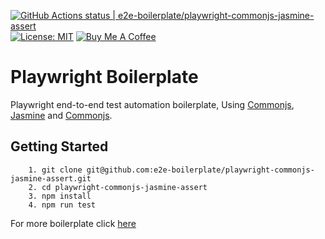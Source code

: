 [![GitHub Actions status | e2e-boilerplate/playwright-commonjs-jasmine-assert](https://github.com/e2e-boilerplate/playwright-commonjs-jasmine-assert/workflows/playwright-commonjs-jasmine-assert/badge.svg)](https://github.com/e2e-boilerplate/playwright-commonjs-jasmine-assert/actions?workflow=playwright-commonjs-jasmine-assert) [![License: MIT](https://img.shields.io/badge/License-MIT-yellow.svg)](https://opensource.org/licenses/MIT) [![Buy Me A Coffee](https://img.shields.io/badge/buy-me%20coffee-orange)](https://www.buymeacoffee.com/xgirma)
    
# Playwright Boilerplate
    
Playwright end-to-end test automation boilerplate, Using [Commonjs](https://requirejs.org/docs/commonjs.html), [Jasmine](https://jasmine.github.io) and [Commonjs](https://nodejs.org/api/assert.html).
    
## Getting Started
    	1. git clone git@github.com:e2e-boilerplate/playwright-commonjs-jasmine-assert.git
    	2. cd playwright-commonjs-jasmine-assert
    	3. npm install
    	4. npm run test
        
    
For more boilerplate click [here](https://github.com/e2e-boilerplate/utils/blob/master/docs/implemented.md)